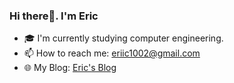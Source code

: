 ### Hi there👋. I'm Eric
- 🎓 I'm currently studying computer engineering.
- 📫 How to reach me: eriic1002@gmail.com
- 🌐 My Blog: [Eric's Blog](https://eriic1002.github.io)
<!--
**eriic1002/eriic1002** is a ✨ _special_ ✨ repository because its `README.md` (this file) appears on your GitHub profile.

Here are some ideas to get you started:

- 🔭 I’m currently working on ...
- 🌱 I’m currently learning ...
- 👯 I’m looking to collaborate on ...
- 🤔 I’m looking for help with ...
- 💬 Ask me about ...
- 📫 How to reach me: ...
- 😄 Pronouns: ...
- ⚡ Fun fact: ...
-->
